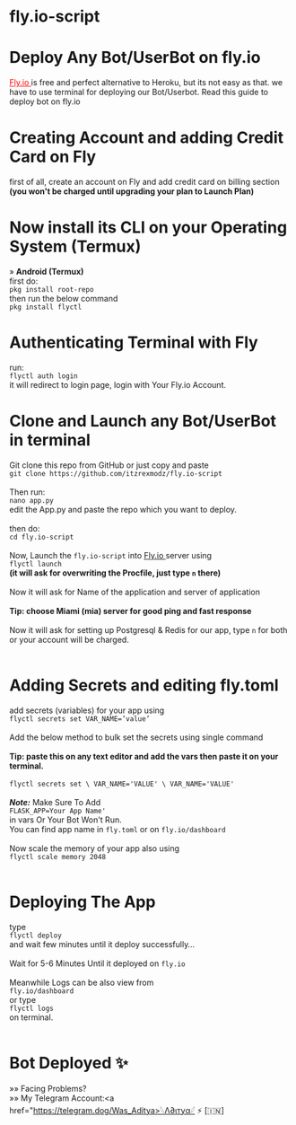 # fly.io-script

# Deploy Any Bot/UserBot on fly.io

<a style="color:red;" href="https://fly.io/"> Fly.io </a> is free and perfect alternative to Heroku, but its not easy as that. 
we have to use terminal for deploying our Bot/Userbot. 
Read this guide to deploy bot on fly.io

# Creating Account and adding Credit Card on Fly
first of all, create an account on Fly and add credit card on billing section 
<b>(you won't be charged until upgrading your plan to Launch Plan) </b>

# Now install its CLI on your Operating System (Termux)
» <b>Android (Termux)</b><br>
first do:<br>
`pkg install root-repo` <br>
then run the below command <br>
`pkg install flyctl`

# Authenticating Terminal with Fly
run: <br>`flyctl auth login` <br>it will redirect to login page, login with Your Fly.io Account.

# Clone and Launch any Bot/UserBot in terminal
Git clone this repo from GitHub or just copy and paste <br>
`git clone https://github.com/itzrexmodz/fly.io-script` <br><br>
Then run: <br>
`nano app.py` <br> edit the App.py and paste the repo which you want to deploy. <br><br>
then do: <br> `cd fly.io-script` <br><br>
Now, Launch the `fly.io-script` into <a href="https://fly.io"> Fly.io </a> server using <br> `flyctl launch`<br> 
<b>(it will ask for overwriting the Procfile, just type `n` there) </b><br><br>
Now it will ask for Name of the application and server of application<br><br>
<b>Tip: choose Miami (mia) server for good ping and fast response</b><br><br>
Now it will ask for setting up Postgresql & Redis for our app, type `n` for both or your account will be charged.<br><br>
# Adding Secrets and editing fly.toml
add secrets (variables) for your app using<br> `flyctl secrets set VAR_NAME=’value’` <br><br>
Add the below method to bulk set the secrets using single command <br><br>
<b>Tip: paste this on any text editor and add the vars then paste it on your terminal.</b><br><br>
`flyctl secrets set \ VAR_NAME='VALUE' \ VAR_NAME='VALUE'` <br><br>
<i><b>Note:</i></b> Make Sure To Add <br>`FLASK_APP=Your App Name'` <br> in vars Or Your Bot Won't Run.<br>
You can find app name in `fly.toml` or on `fly.io/dashboard`<br><br>
Now scale the memory of your app also using<br>`flyctl scale memory 2048`<br><br>
# Deploying The App
type<br>`flyctl deploy`<br>and wait few minutes until it deploy successfully…<br><br>
Wait for 5-6 Minutes Until it deployed on `fly.io`<br><br>
Meanwhile Logs can be also view from <br>`fly.io/dashboard`<br> or type<br>`flyctl logs`<br>on terminal.<br><br>
# Bot Deployed ✨
»» Facing Problems?<br>
»» My Telegram Account:<a href="https://telegram.dog/Was_Aditya>𓆩Λ∂ιтуα𓆪 ⚡ [🇮🇳]</a>
